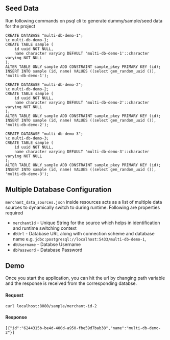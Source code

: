 ## Seed Data
Run following commands on psql cli to generate dummy/sample/seed data for the project

````
CREATE DATABASE "multi-db-demo-1";
\c multi-db-demo-1;
CREATE TABLE sample (
	id uuid NOT NULL,
	name character varying DEFAULT 'multi-db-demo-1'::character varying NOT NULL
);
ALTER TABLE ONLY sample ADD CONSTRAINT sample_pkey PRIMARY KEY (id);
INSERT INTO sample (id, name) VALUES ((select gen_random_uuid ()), 'multi-db-demo-1');

CREATE DATABASE "multi-db-demo-2";
\c multi-db-demo-2;
CREATE TABLE sample (
	id uuid NOT NULL,
	name character varying DEFAULT 'multi-db-demo-2'::character varying NOT NULL
);
ALTER TABLE ONLY sample ADD CONSTRAINT sample_pkey PRIMARY KEY (id);
INSERT INTO sample (id, name) VALUES ((select gen_random_uuid ()), 'multi-db-demo-2');

CREATE DATABASE "multi-db-demo-3";
\c multi-db-demo-3;
CREATE TABLE sample (
	id uuid NOT NULL,
	name character varying DEFAULT 'multi-db-demo-3'::character varying NOT NULL
);
ALTER TABLE ONLY sample ADD CONSTRAINT sample_pkey PRIMARY KEY (id);
INSERT INTO sample (id, name) VALUES ((select gen_random_uuid ()), 'multi-db-demo-3');
````

## Multiple Database Configuration
`merchant_data_sources.json` inside resources acts as a list of multiple data sources to dynamically switch to during runtime.
Following are properties required

* `merchantId` - Unique String for the source which helps in identification and runtime switching context
* `dbUrl` - Database URL along with connection scheme and database name e.g. `jdbc:postgresql://localhost:5433/multi-db-demo-1`,
* `dbUsername` - Databse Username
* `dbPassword` - Database Password


## Demo
Once you start the application, you can hit the url by changing path variable and the response is received from the corresponding databse.

#### Request
````
curl localhost:8080/sample/merchant-id-2
````

#### Response
````
[{"id":"6244315b-be4d-400d-a950-fbe59d7bab38","name":"multi-db-demo-2"}]
````
